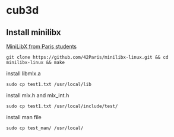 # cub3d

## Install minilibx
[MiniLibX from Paris students](https://github.com/42Paris/minilibx-linux)  
```
git clone https://github.com/42Paris/minilibx-linux.git && cd minilibx-linux && make
```
install libmlx.a
```
sudo cp test1.txt /usr/local/lib 
```
install mlx.h and mlx_int.h
```
sudo cp test1.txt /usr/local/include/test/
```
install man file
```
sudo cp test_man/ /usr/local/
```
